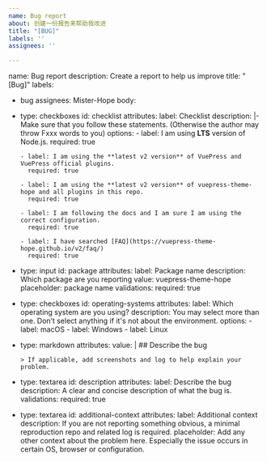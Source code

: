 ```yaml
---
name: Bug report
about: 创建一份报告来帮助我改进
title: "[BUG]"
labels: ''
assignees: ''

---
```


name: Bug report
description: Create a report to help us improve
title: "[Bug]"
labels:
  - bug
assignees: Mister-Hope
body:
  - type: checkboxes
    id: checklist
    attributes:
      label: Checklist
      description: |-
        Make sure that you follow these statements. (Otherwise the author may throw Fxxx words to you)
      options:
        - label: I am using **LTS** version of Node.js.
          required: true

        - label: I am using the **latest v2 version** of VuePress and VuePress official plugins.
          required: true

        - label: I am using the **latest v2 version** of vuepress-theme-hope and all plugins in this repo.
          required: true

        - label: I am following the docs and I am sure I am using the correct configuration.
          required: true

        - label: I have searched [FAQ](https://vuepress-theme-hope.github.io/v2/faq/)
          required: true

  - type: input
    id: package
    attributes:
      label: Package name
      description: Which package are you reporting
      value: vuepress-theme-hope
      placeholder: package name
    validations:
      required: true

  - type: checkboxes
    id: operating-systems
    attributes:
      label: Which operating system are you using?
      description: You may select more than one. Don’t select anything if it's not about the environment.
      options:
        - label: macOS
        - label: Windows
        - label: Linux

  - type: markdown
    attributes:
      value: |
        ## Describe the bug

        > If applicable, add screenshots and log to help explain your problem.

  - type: textarea
    id: description
    attributes:
      label: Describe the bug
      description: A clear and concise description of what the bug is.
    validations:
      required: true

  - type: textarea
    id: additional-context
    attributes:
      label: Additional context
      description: If you are not reporting something obvious, a minimal reproduction repo and related log is required.
      placeholder: Add any other context about the problem here. Especially the issue occurs in certain OS, browser or configuration.
